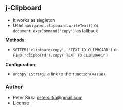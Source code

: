 ## j-Clipboard

- It works as singleton
- Uses `navigator.clipboard.writeText()` or `document.execCommand('copy')` as fallback

__Methods__:

- `SETTER('clipboard/copy', 'TEXT TO CLIPBOARD')` or `FIND('clipboard').copy('TEXT TO CLIPBOARD')`

__Configuration__:

- `oncopy {String}` a link to the `function(value)`

### Author

- Peter Širka <petersirka@gmail.com>
- [License](https://www.totaljs.com/license/)